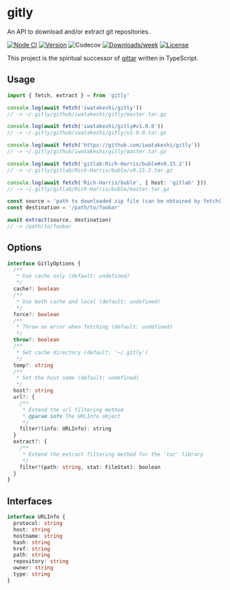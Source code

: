 # gitly

An API to download and/or extract git repositories.

[![Node CI](https://github.com/iwatakeshi/gitly/workflows/Node%20CI/badge.svg)](https://github.com/iwatakeshi/gitly/actions?query=workflow%3A%22Node+CI%22)
[![Version](https://img.shields.io/npm/v/gitly.svg)](https://www.npmjs.com/package/gitly)
![Codecov](https://img.shields.io/codecov/c/github/iwatakeshi/gitly)
[![Downloads/week](https://img.shields.io/npm/dw/gitly.svg)](https://www.npmjs.com/package/gitly)
[![License](https://img.shields.io/github/license/iwatakeshi/gitly)](https://github.com/iwatakeshi/gitly/blob/master/LICENSE.md)



This project is the spiritual successor of [gittar](https://github.com/lukeed/gittar) written in TypeScript.

## Usage

```typescript
import { fetch, extract } = from 'gitly'

console.log(await fetch('iwatakeshi/gitly'))
// -> ~/.gitly/github/iwatakeshi/gitly/master.tar.gz

console.log(await fetch('iwatakeshi/gitly#v1.0.0'))
// -> ~/.gitly/github/iwatakeshi/gitly/v1.0.0.tar.gz

console.log(await fetch('https://github.com/iwatakeshi/gitly'))
// -> ~/.gitly/github/iwatakeshi/gitly/master.tar.gz

console.log(await fetch('gitlab:Rich-Harris/buble#v0.15.2'))
// -> ~/.gitly/gitlab/Rich-Harris/buble/v0.15.2.tar.gz

console.log(await fetch('Rich-Harris/buble', { host: 'gitlab' }))
// -> ~/.gitly/gitlab/Rich-Harris/buble/master.tar.gz

const source = 'path to downloaded zip file (can be obtained by fetch())'
const destination = '/path/to/foobar'

await extract(source, destination)
// -> /path/to/foobar
```

## Options

```typescript
interface GitlyOptions {
  /**
   * Use cache only (default: undefined)
   */
  cache?: boolean
  /**
   * Use both cache and local (default: undefined)
   */
  force?: boolean
  /**
   * Throw an error when fetching (default: undefined)
   */
  throw?: boolean
  /**
   * Set cache directory (default: '~/.gitly')
   */
  temp?: string
  /**
   * Set the host name (default: undefined)
   */
  host?: string
  url?: {
    /**
     * Extend the url filtering method
     * @param info The URLInfo object
     */
    filter?(info: URLInfo): string
  }
  extract?: {
    /**
     * Extend the extract filtering method for the 'tar' library
     */
    filter?(path: string, stat: FileStat): boolean
  }
}
```

## Interfaces

```typescript
interface URLInfo {
  protocol: string
  host: string
  hostname: string
  hash: string
  href: string
  path: string
  repository: string
  owner: string
  type: string
}
```
